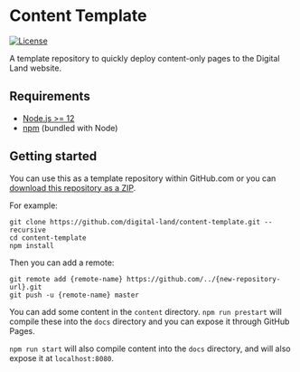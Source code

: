 # Content Template
[![License](https://img.shields.io/github/license/mashape/apistatus.svg)](LICENSE)

A template repository to quickly deploy content-only pages to the Digital Land website.

## Requirements

- [Node.js >= 12](https://nodejs.org/)
- [npm](https://npmjs.com/) (bundled with Node)

## Getting started

You can use this as a template repository within GitHub.com or you can [download this repository as a ZIP](https://github.com/digital-land/content-template/archive/master.zip).

For example:
```
git clone https://github.com/digital-land/content-template.git --recursive
cd content-template
npm install
```

Then you can add a remote:
```
git remote add {remote-name} https://github.com/../{new-repository-url}.git
git push -u {remote-name} master
```

You can add some content in the `content` directory. `npm run prestart` will compile these into the `docs` directory and you can expose it through GitHub Pages.

`npm run start` will also compile content into the `docs` directory, and will also expose it at `localhost:8080`.
